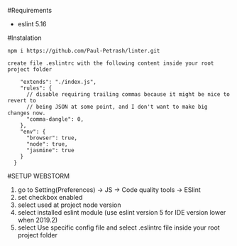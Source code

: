 #Requirements 

* eslint 5.16

#Instalation

 `npm i https://github.com/Paul-Petrash/linter.git`
 
 `create file .eslintrc with the following content inside your root project folder`
 
  ```{
      "extends": "./index.js",
      "rules": {
        // disable requiring trailing commas because it might be nice to revert to
        // being JSON at some point, and I don't want to make big changes now.
        "comma-dangle": 0,
      },
      "env": {
        "browser": true,
        "node": true,
        "jasmine": true
      }
    }
``` 
 

#SETUP WEBSTORM

1) go to Setting(Preferences) -> JS -> Code quality tools -> ESlint 
2) set checkbox enabled
3) select used at project node version
4) select installed eslint module (use eslint version 5 for IDE version lower when 2019.2)
5) select Use specific config file and select .eslintrc file inside your root project folder
